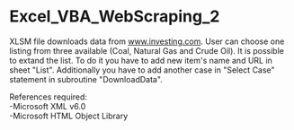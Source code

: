 # Excel_VBA_WebScraping_2

XLSM file downloads data from www.investing.com. User can choose one listing from three available (Coal, Natural Gas and Crude Oil). It is possible to extand the list. To do it you have to add new item's name and URL in sheet "List". Additionally you have to add another case in "Select Case" statement in subroutine "DownloadData". <br>

References required: <br>
<t>-Microsoft XML v6.0 <br>
<t>-Microsoft HTML Object Library
